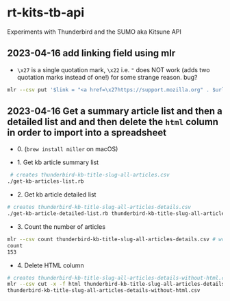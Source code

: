 # rt-kits-tb-api
Experiments with Thunderbird and the SUMO aka Kitsune API 

## 2023-04-16 add linking field using mlr
* `\x27` is a single quotation mark, `\x22` i.e. `"` does NOT work (adds two quotation marks instead of one!) for some strange reason. bug?
```bash
mlr --csv put '$link = "<a href=\x27https://support.mozilla.org" . $url . "\x27>" . $title . "</a>"' thunderbird-kb-title-slug-all-articles-details-without-html.csv
```

## 2023-04-16 Get a summary article list and then a detailed list and and then delete the `html` column in order to import into a spreadsheet

* 0\. (`brew install miller` on macOS)

* 1\. Get kb article summary list
```bash
 # creates thunderbird-kb-title-slug-all-articles.csv
./get-kb-articles-list.rb
```
* 2\. Get kb article detailed list
```bash
# creates thunderbird-kb-title-slug-all-articles-details.csv
./get-kb-article-detailed-list.rb thunderbird-kb-title-slug-all-articles.csv
```
* 3\. Count the number of articles
```bash
mlr --csv count thunderbird-kb-title-slug-all-articles-details.csv # wc -l is incorrect due to the html field
count
153
```
* 4\. Delete HTML column
```bash
# creates thunderbird-kb-title-slug-all-articles-details-without-html.csv
mlr --csv cut -x -f html thunderbird-kb-title-slug-all-articles-details.csv > \
thunderbird-kb-title-slug-all-articles-details-without-html.csv
```
